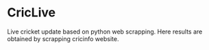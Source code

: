 # CricLive
Live cricket update based on python web scrapping. Here results are obtained by scrapping cricinfo website.
